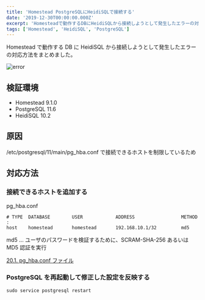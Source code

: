 ```yaml
---
title: 'Homestead PostgreSQLにHeidiSQLで接続する'
date: '2019-12-30T00:00:00.000Z'
excerpt: 'Homesteadで動作するDBにHeidiSQLから接続しようとして発生したエラーの対応方法をまとめました。'
tags: ['Homestead', 'HeidiSQL', 'PostgreSQL']
---
```


Homestead で動作する DB に HeidiSQL から接続しようとして発生したエラーの対応方法をまとめました。

![error](/images/articles/6/error_tiny.png)

## 検証環境

- Homestead 9.1.0
- PostgreSQL 11.6
- HeidiSQL 10.2

## 原因

/etc/postgresql/11/main/pg_hba.conf で接続できるホストを制限しているため

## 対応方法

### 接続できるホストを追加する

pg_hba.conf

```
# TYPE  DATABASE        USER            ADDRESS                 METHOD
:
host    homestead       homestead       192.168.10.1/32         md5
```

md5 ... ユーザのパスワードを検証するために、SCRAM-SHA-256 あるいは MD5 認証を実行

[20.1. pg_hba.conf ファイル](https://www.postgresql.jp/document/10/html/auth-pg-hba-conf.html)

### PostgreSQL を再起動して修正した設定を反映する

```shell
sudo service postgresql restart
```
